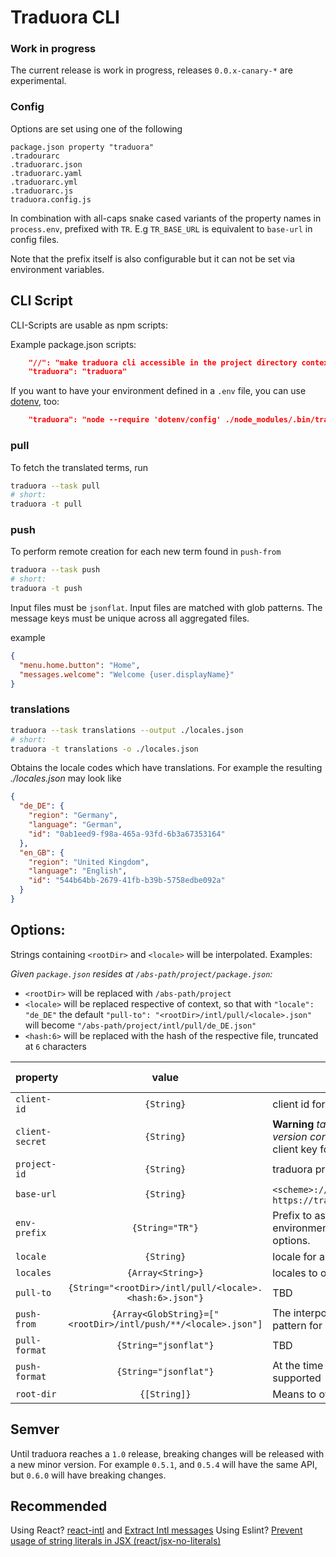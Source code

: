 # Traduora CLI

### Work in progress

The current release is work in progress, releases `0.0.x-canary-*` are experimental.

### Config

Options are set using one of the following

    package.json property "traduora"
    .tradourarc
    .traduorarc.json
    .traduorarc.yaml
    .traduorarc.yml
    .traduorarc.js
    traduora.config.js

In combination with all-caps snake cased variants of the property names in `process.env`,
prefixed with `TR`. E.g `TR_BASE_URL` is equivalent to `base-url` in config files.

Note that the prefix itself is also configurable but it can not be set via environment variables.

## CLI Script

CLI-Scripts are usable as npm scripts:

Example package.json scripts:

```json
    "//": "make traduora cli accessible in the project directory context -> ease of use for build steps",
    "traduora": "traduora"

```

If you want to have your environment defined in a `.env` file, you can use [dotenv](https://github.com/motdotla/dotenv), too:

```json
    "traduora": "node --require 'dotenv/config' ./node_modules/.bin/traduora"
```

### pull

To fetch the translated terms, run

```bash
traduora --task pull
# short:
traduora -t pull
```

### push

To perform remote creation for each new term found in `push-from`

```bash
traduora --task push
# short:
traduora -t push
```

Input files must be `jsonflat`. Input files are matched with glob patterns. The message keys must be unique across all aggregated files.

example

```json
{
  "menu.home.button": "Home",
  "messages.welcome": "Welcome {user.displayName}"
}
```

### translations

```bash
traduora --task translations --output ./locales.json
# short:
traduora -t translations -o ./locales.json
```

Obtains the locale codes which have translations. For example the resulting  *./locales.json* may look like

```json
{
  "de_DE": {
    "region": "Germany",
    "language": "German",
    "id": "0ab1eed9-f98a-465a-93fd-6b3a67353164"
  },
  "en_GB": {
    "region": "United Kingdom",
    "language": "English",
    "id": "544b64bb-2679-41fb-b39b-5758edbe092a"
  }
}
```

## Options:

Strings containing `<rootDir>` and `<locale>` will be interpolated. Examples:

_Given `package.json` resides at `/abs-path/project/package.json`:_

* `<rootDir>` will be replaced with `/abs-path/project`
* `<locale>` will be replaced respective of context, so that with `"locale": "de_DE"` the default `"pull-to": "<rootDir>/intl/pull/<locale>.json"` will become `"/abs-path/project/intl/pull/de_DE.json"`
* `<hash:6>` will be replaced with the hash of the respective file, truncated at `6` characters

| property | value  | | env var (default) |
|----------|:-------------:|:-------------|:---:|
| `client-id` | `{String}` | client id for the client credentials flow | `TR_CIENT_ID` |
| `client-secret`| `{String}` | **Warning** *take care not to expose it in version control* <br> client key for the client credentials flow | `TR_CIENT_SECRET` |
| `project-id` | `{String}` | traduora project ID | `TR_PROJECT_ID` |
| `base-url` | `{String}` | `<scheme>://<host>/<basePath>` – e.g. `https://traduora.example.com/api/v1/` | `TR_BASE_URL` |
| `env-prefix` | `{String="TR"}` | Prefix to assume when interpolating environment variables for config options.  | n/a |
| `locale` | `{String}` | locale for authoring translation terms | n/a |
| `locales` | `{Array<String>}` | locales to obtain from traduora | n/a |
| `pull-to` | `{String="<rootDir>/intl/pull/<locale>.<hash:6>.json"}` | TBD| n/a |
| `push-from` | `{Array<GlobString}=["<rootDir>/intl/push/**/<locale>.json"]` | The interpolated Paths are serving as a pattern for [globby](https://www.npmjs.com/package/globby) | n/a |
| `pull-format` | `{String="jsonflat"}` | TBD | n/a |
| `push-format` | `{String="jsonflat"}` | At the time of writing, only `jsonflat` is supported | n/a |
| `root-dir` | `{[String]}` | Means to override `<rootDir>`  | `TR_ROOT_DIR` |

## Semver

Until traduora reaches a `1.0` release, breaking changes will be released with a new minor version. For example `0.5.1`, and `0.5.4` will have the same API, but `0.6.0` will have breaking changes.


## Recommended

Using React? [react-intl](https://github.com/formatjs/react-intl) and [Extract Intl messages](https://github.com/akameco/extract-react-intl-messages)
Using Eslint? [Prevent usage of string literals in JSX (react/jsx-no-literals)](https://github.com/yannickcr/eslint-plugin-react/blob/master/docs/rules/jsx-no-literals.md)

